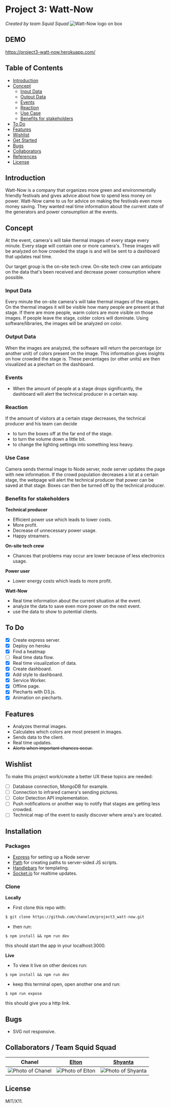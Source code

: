 # Project 3: Watt-Now
*Created by team Squid Squad*
![Watt-Now logo on box](http://www.watt-now.nl/wp-content/uploads/2015/02/cropped-header_now.png)
## DEMO
https://project3-watt-now.herokuapp.com/

## Table of Contents
- [Introduction](#introduction)
- [Concept](#concept)
    - [Input Data](#input-data)
    - [Output Data](#output-data)
    - [Events](#events)
    - [Reaction](#reaction)
    - [Use Case](#use-case)
    - [Benefits for stakeholders](#benefits-for-stakeholders)
- [To Do](#to-do)
- [Features](#features)
- [Wishlist](#wishlist)
- [Get Started](#get-started)
- [Bugs](#bugs)
- [Collaborators](#collaborators)
- [References](#references)
- [License](#license)

## Introduction
Watt-Now is a company that organizes more green and environmentally friendly festivals and gives advice about how to spend less money on power. Watt-Now came to us for advice on making the festivals even more money saving. They wanted real time information about the current state of the generators and power consumption at the events.

## Concept
At the event, camera's will take thermal images of every stage every minute. Every stage will contain one or more camera's. These images will be analyzed on how crowded the stage is and will be sent to a dashboard that updates real time.

Our target group is the on-site tech crew. On-site tech crew can anticipate on the data that's been received and decrease power consumption where possible.

### Input Data
Every minute the on-site camera's will take thermal images of the stages. On the thermal images it will be visible how many people are present at that stage. If there are more people, warm colors are more visible on those images. If people leave the stage, colder colors will dominate. Using software/libraries, the images will be analyzed on color.

### Output Data
When the images are analyzed, the software will return the percentage (or another unit) of colors present on the image. This information gives insights on how crowded the stage is. These percentages (or other units) are then visualized as a piechart on the dashboard.

### Events
- When the amount of people at a stage drops significantly, the dashboard will alert the technical producer in a certain way.

### Reaction
If the amount of visitors at a certain stage decreases, the technical producer and his team can decide
- to turn the boxes off at the far end of the stage.
- to turn the volume down a little bit.
- to change the lighting settings into something less heavy.

### Use Case
Camera sends thermal image to Node server, node server updates the page with new information. If the crowd population decreases a lot at a certain stage, the webpage will alert the technical producer that power can be saved at that stage. Boxes can then be turned off by the technical producer.

### Benefits for stakeholders
**Technical producer**
- Efficient power use which leads to lower costs.
- More profit.
- Decrease of unnecessary power usage.
- Happy streamers.

**On-site tech crew**
- Chances that problems may occur are lower because of less electronics usage.

**Power user**
- Lower energy costs which leads to more profit.

**Watt-Now**
- Real time information about the current situation at the event.
- analyze the data to save even more power on the next event.
- use the data to show to potential clients.

## To Do
- [x] Create express server.
- [x] Deploy on heroku
- [x] Find a heatmap
- [ ] Real time data flow.
- [x] Real time visualization of data.
- [x] Create dashboard.
- [x] Add style to dashboard.
- [x] Service Worker.
- [x] Offline page.
- [x] Piecharts with D3.js.
- [x] Animation on piecharts.

## Features
- Analyzes thermal images.
- Calculates which colors are most present in images.
- Sends data to the client.
- Real time updates.
- ~~Alerts when important chances occur.~~

## Wishlist
To make this project work/create a better UX these topics are needed:
- [ ] Database connection, MongoDB for example.
- [ ] Connection to infrared camera's sending pictures.
- [ ] Color Detection API implementation.
- [ ] Push notifications or another way to notify that stages are getting less crowded.
- [ ] Technical map of the event to easily discover where area's are located.

## Installation
### Packages
- [Express](https://www.npmjs.com/package/express) for setting up a Node server
- [Path](https://nodejs.org/api/path.html) for creating paths to server-sided JS scripts.
- [Handlebars](https://www.npmjs.com/package/express-handlebars) for templating.
- [Socket.io](https://www.npmjs.com/package/socket.io) for realtime updates.

### Clone
**Locally**
- First clone this repo with:
```txt
$ git clone https://github.com/chanelzm/project3_watt-now.git
```

- then run:
```
$ npm install && npm run dev
```
this should start the app in your localhost:3000.

**Live**

- To view it live on other devices run:
```
$ npm install && npm run dev
```
- keep this terminal open, open another one and run:
```
$ npm run expose
```
this should give you a http link.

## Bugs
- SVG not responsive.

## Collaborators / Team Squid Squad
Chanel | [Elton](https://github.com/eltongonc) | [Shyanta](https://github.com/shyanta)
--- | --- | ---
![Photo of Chanel](https://avatars1.githubusercontent.com/u/8983611?v=3&s=180)|![Photo of Elton](https://avatars0.githubusercontent.com/u/14180132?v=3&s=180)| ![Photo of Shyanta](https://avatars1.githubusercontent.com/u/14178013?v=3&s=200)

## License
MIT/X11.

